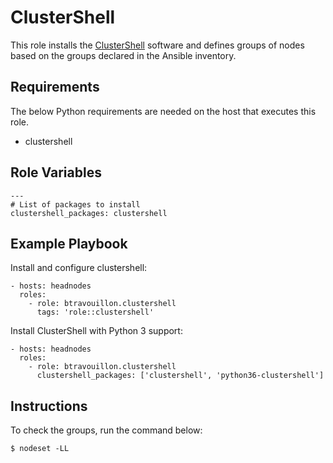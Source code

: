 ClusterShell
============

This role installs the [ClusterShell][1] software and defines groups of nodes
based on the groups declared in the Ansible inventory.

[1]: https://cea-hpc.github.io/clustershell/

Requirements
------------

The below Python requirements are needed on the host that executes this role.

 - clustershell

Role Variables
--------------

    ---
    # List of packages to install
    clustershell_packages: clustershell

Example Playbook
----------------

Install and configure clustershell:

    - hosts: headnodes
      roles:
        - role: btravouillon.clustershell
          tags: 'role::clustershell'

Install ClusterShell with Python 3 support:

    - hosts: headnodes
      roles:
        - role: btravouillon.clustershell
          clustershell_packages: ['clustershell', 'python36-clustershell']

Instructions
------------

To check the groups, run the command below:

    $ nodeset -LL
